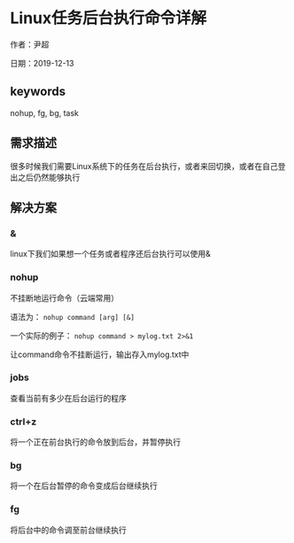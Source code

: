 # Linux任务后台执行命令详解

作者：尹超

日期：2019-12-13

## keywords

nohup, fg, bg, task

## 需求描述

很多时候我们需要Linux系统下的任务在后台执行，或者来回切换，或者在自己登出之后仍然能够执行

## 解决方案

### &

linux下我们如果想一个任务或者程序还后台执行可以使用&

### nohup

不挂断地运行命令（云端常用）

语法为： `nohup command [arg] [&]`

一个实际的例子： `nohup command > mylog.txt 2>&1`

让command命令不挂断运行，输出存入mylog.txt中

### jobs

查看当前有多少在后台运行的程序

### ctrl+z

将一个正在前台执行的命令放到后台，并暂停执行

### bg

将一个在后台暂停的命令变成后台继续执行

### fg

将后台中的命令调至前台继续执行

